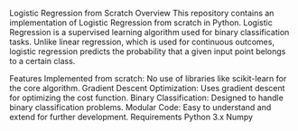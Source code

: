 

Logistic Regression from Scratch
Overview
This repository contains an implementation of Logistic Regression from scratch in Python. Logistic Regression is a supervised learning algorithm used for binary classification tasks. Unlike linear regression, which is used for continuous outcomes, logistic regression predicts the probability that a given input point belongs to a certain class.

Features
Implemented from scratch: No use of libraries like scikit-learn for the core algorithm.
Gradient Descent Optimization: Uses gradient descent for optimizing the cost function.
Binary Classification: Designed to handle binary classification problems.
Modular Code: Easy to understand and extend for further development.
Requirements
Python 3.x
Numpy 


